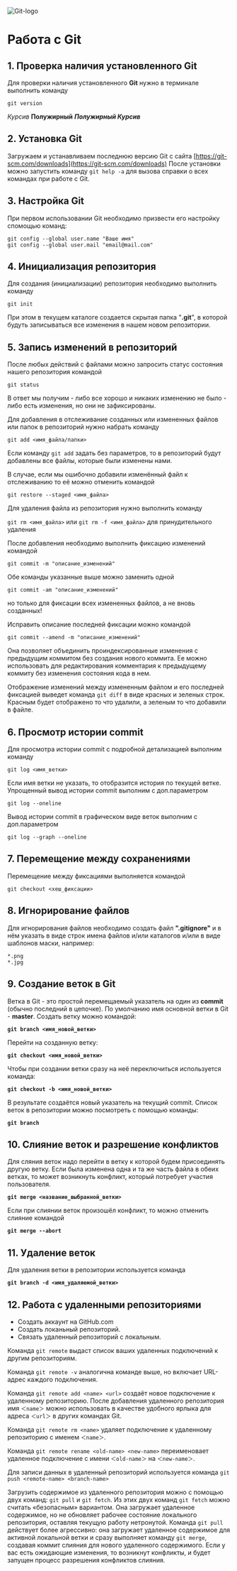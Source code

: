 ![Git-logo](logo.png)
# Работа с Git
## 1. Проверка наличия установленного Git
Для проверки наличия установленного **Git** нужно в терминале выполнить команду

`git version`

*Курсив*
**Полужирный**
***Полужирный Курсив***

## 2. Установка Git
Загружаем и устанавливаем последнюю версию Git с сайта [https://git-scm.com/downloads](https://git-scm.com/downloads)
После установки можно запустить команду `git help -a` для вызова справки о всех командах при работе с Git.

## 3. Настройка Git
При первом использовании Git необходимо призвести его настройку спомощью команд:
```
git config --global user.name "Ваше имя"
git config --global user.mail "email@mail.com"
```

## 4. Инициализация репозитория
Для создания (инициализации) репозитория необходимо выполнить команду

`git init`

При этом в текущем каталоге создается скрытая папка "**.git**", в которой будуть записываться все изменения в нашем новом репозитории.

## 5. Запись изменений в репозиторий
После любых действий с файлами можно запросить статус состояния нашего репозитория командой

`git status`

В ответ мы получим - либо все хорошо и никаких изменению не было - либо есть изменения, но они не зафиксированы.

Для добавления в отслеживание созданных или измененных файлов или папок в репозиторий нужно набрать команду

`git add <имя_файла/папки>`

Если команду `git add` задать без параметров, то в репозиторий будут добавлены все файлы, которые были изменены нами.

В случае, если мы ошибочно добавили изменённый файл к отслеживанию то её можно отменить командой

`git restore --staged <имя_файла>`

Для удаления файла из репозитория нужно выполнить команду

`git rm <имя_файла>` или `git rm -f <имя_файла>` для принудительного удаления

После добавления необходимо выполнить фиксацию изменений командой

`git commit -m "описание_изменений"`

Обе команды указанные выше можно заменить одной

`git commit -am "описание_изменений"`

но только для фиксации всех измененных файлов, а не вновь созданных!

Исправить описание последней фиксации можно командой

`git commit --amend -m "описание_изменений"`

Она позволяет объединить проиндексированные изменения с предыдущим коммитом без создания нового коммита. Ее можно использовать для редактирования комментария к предыдущему коммиту без изменения состояния кода в нем. 

Отображение изменений между измененным файлом и его последней фиксацией выведет команда `git diff` в виде красных и зеленых строк. Красным будет отображено то что удалили, а зеленым то что добавили в файле.

## 6. Просмотр истории commit
Для просмотра истории commit с подробной детализацией выполним команду

`git log <имя_ветки>`

Если имя ветки не указать, то отобразится история по текущей ветке.
Упрощенный вывод истории commit выполним с доп.параметром

`git log --oneline`

Вывод истории commit в графическом виде веток выполним с доп.параметром

`git log --graph --oneline`

## 7. Перемещение между сохранениями
Перемещение между фиксациями выполняется командой

`git checkout <хеш_фиксации>`

## 8. Игнорирование файлов
Для игнорирования файлов необходимо создать файл **".gitignore"** и в нём указать в виде строк имена файлов и/или каталогов и/или в виде шаблонов маски, например:
```
*.png
*.jpg
```
## 9. Создание веток в Git
Ветка в Git - это простой перемещаемый указатель на один из **commit** (обычно последний в цепочке). По умолчанию имя основной ветки в Git - **master**.
Создать ветку можно командой:

**`git branch <имя_новой_ветки>`**

Перейти на созданную ветку:

**`git checkout <имя_новой_ветки>`**

Чтобы при создании ветки сразу на неё переключиться используется команда:

**`git checkout -b <имя_новой_ветки>`**

В результате создаётся новый указатель на текущий commit.
Список веток в репозитории можно посмотреть с помощью команды:

**`git branch`**

## 10. Слияние веток и разрешение конфликтов
Для сляния веток надо перейти в ветку к которой будем присоединять другую ветку. Если была изменена одна и та же часть файла в обеих ветках, то может возникнуть конфликт, который потребует участия пользователя.

**`git merge <название_выбранной_ветки>`**

Если при слиянии веток произошёл конфликт, то можно отменить слияние командой

**`git merge --abort`**

## 11. Удаление веток
Для удаления ветки в репозитории используется команда

**`git branch -d <имя_удаляемой_ветки>`**

## 12. Работа с удаленными репозиториями
* Создать аккаунт на GitHub.com
* Создать локаньный репозиторий.
* Связать удаленный репозиторий с локальным.

Команда `git remote` выдаст список ваших удаленных подключений к другим репозиториям.

Команда `git remote -v` аналогична команде выше, но включает URL-адрес каждого подключения.

Команда `git remote add <name> <url>`
создаёт новое подключение к удаленному репозиторию. После добавления удаленного репозитория имя `＜name＞` можно использовать в качестве удобного ярлыка для адреса `＜url＞` в других командах Git.

Команда `git remote rm <name>`
удаляет подключение к удаленному репозиторию с именем `＜name＞`.

Команда `git remote rename <old-name> <new-name>`
переименовает удаленное подключение с имени `＜old-name＞` на `＜new-name＞`.

Для записи данных в удаленный репозиторий используется команда 
`git push <remote-name> <branch-name>`

Загрузить содержимое из удаленного репозитория можно с помощью двух команд: `git pull` и `git fetch`. Из этих двух команд `git fetch` можно считать «безопасным» вариантом. Она загружает удаленное содержимое, но не обновляет рабочее состояние локального репозитория, оставляя текущую работу нетронутой. Команда `git pull` действует более агрессивно: она загружает удаленное содержимое для активной локальной ветки и сразу выполняет команду `git merge`, создавая коммит слияния для нового удаленного содержимого. Если у вас есть ожидающие изменения, то возникнут конфликты, и будет запущен процесс разрешения конфликтов слияния.
